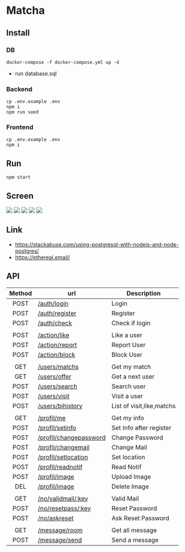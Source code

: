 # Matcha

## Install
### DB
```
docker-compose -f docker-compose.yml up -d
```

- run database.sql

### Backend
```
cp .env.example .env
npm i
npm run seed
```

### Frontend
```
cp .env.example .env
npm i
```

## Run
```
npm start
```

## Screen

![](https://i.imgur.com/6jf3rUA.png)
![](https://i.imgur.com/zwyRKI3.png)
![](https://i.imgur.com/3b6UD3a.png)
![](https://i.imgur.com/I0BRfzH.png)
![](https://i.imgur.com/Tw3lUfh.png)

## Link
- https://stackabuse.com/using-postgresql-with-nodejs-and-node-postgres/
- https://ethereal.email/


## API
| Method | url                         | Description              |
|:------:|-----------------------------|--------------------------|
| POST   | [/auth/login            ]() | Login                    |
| POST   | [/auth/register         ]() | Register                 |
| POST   | [/auth/check            ]() | Check if login           |
|        |                             |                          |
| POST   | [/action/like           ]() | Like a user              |
| POST   | [/action/report         ]() | Report User              |
| POST   | [/action/block          ]() | Block User               |
|        |                             |                          |
| GET    | [/users/matchs          ]() | Get my match             |
| GET    | [/users/offer           ]() | Get a next user          |
| POST   | [/users/search          ]() | Search user              |
| POST   | [/users/visit           ]() | Visit a user             |
| POST   | [/users/bihistory       ]() | List of visit,like,matchs|
|        |                             |                          |
| GET    | [/profil/me             ]() | Get my info              |
| POST   | [/profil/setinfo        ]() | Set Info after register  |
| POST   | [/profil/changepassword ]() | Change Password          |
| POST   | [/profil/changemail     ]() | Change Mail              |
| POST   | [/profil/setlocation    ]() | Set location             |
| POST   | [/profil/readnotif      ]() | Read Notif               |
| POST   | [/profil/image          ]() | Upload Image             |
| DEL    | [/profil/image          ]() | Delete Image             |
|        |                             |                          |
| GET    | [/no/validmail/:key     ]() | Valid Mail               |
| POST   | [/no/resetpass/:key     ]() | Reset Password           |
| POST   | [/no/askreset           ]() | Ask Reset Password       |
|        |                             |                          |
| GET    | [/message/room          ]() | Get all message          |
| POST   | [/message/send          ]() | Send a message           |
